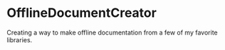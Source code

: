 # OfflineDocumentCreator
Creating a way to make offline documentation from a few of my favorite libraries.
